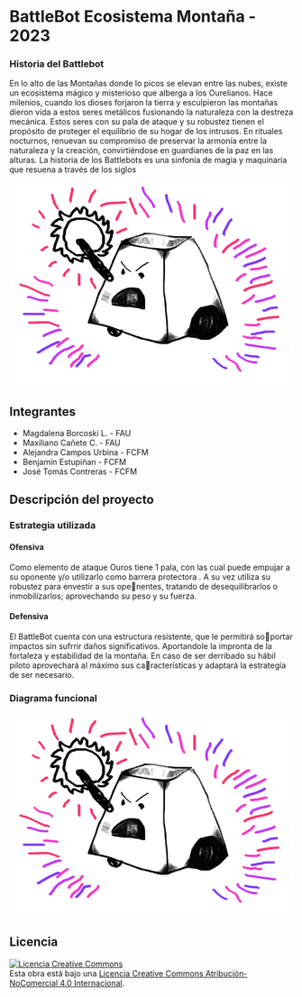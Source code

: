 # BattleBot Ecosistema Montaña - 2023


### Historia del Battlebot
En lo alto de las Montañas donde lo picos se elevan entre las nubes, existe un ecosistema mágico y misterioso 
que alberga a los Ourelianos. Hace milenios, cuando los dioses forjaron la tierra y esculpieron las montañas 
dieron vida a estos seres metálicos fusionando la naturaleza con la destreza mecánica. Estos seres con su pala de 
ataque y su robustez tienen el propósito de proteger el equilibrio de su hogar de los intrusos.
En rituales nocturnos, renuevan su compromiso de preservar la armonía entre la naturaleza y la creación, 
convirtiéndose en guardianes de la paz en las alturas. La historia de los Battlebots es una sinfonía de magia y 
maquinaria que resuena a través de los siglos
  
![Robot Ejemplo](/multimedia/robot_ejemplo.png)

## Integrantes
- Magdalena Borcoski L. - FAU
- Maxiliano Cañete C. - FAU
- Alejandra Campos Urbina - FCFM
- Benjamín Estupiñan - FCFM
- José Tomás Contreras - FCFM


## Descripción del proyecto
  
### Estrategia utilizada
  
#### Ofensiva
Como elemento de ataque Ouros tiene 1 pala, con las cual puede empujar a su oponente 
y/o utilizarlo como barrera protectora . A su vez utiliza su robustez para envestir a sus openentes, tratando de desequilibrarlos o inmobilizarlos; aprovechando su peso y su fuerza.

#### Defensiva
El BattleBot cuenta con una estructura resistente, que le permitirá soportar impactos sin sufrrir daños significativos. Aportandole la impronta 
de la fortaleza y estabilidad de la montaña. 
En caso de ser derribado su hábil piloto aprovechará al máximo sus características y adaptará la estrategía de ser necesario.

### Diagrama funcional
![Robot Ejemplo](/multimedia/robot_ejemplo.png)

## Licencia
<a rel="license" href="http://creativecommons.org/licenses/by-nc/4.0/"><img alt="Licencia Creative Commons" style="border-width:0" src="https://i.creativecommons.org/l/by-nc/4.0/88x31.png" /></a><br />Esta obra está bajo una <a rel="license" href="http://creativecommons.org/licenses/by-nc/4.0/">Licencia Creative Commons Atribución-NoComercial 4.0 Internacional</a>.
